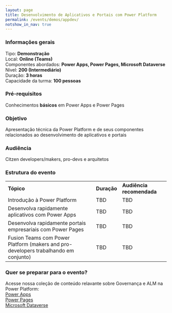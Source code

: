 ```yaml
---
layout: page
title: Desenvolvimento de Aplicativos e Portais com Power Platform
permalink: /events/demos/appdev/
notshow_in_nav: true
---
```


### Informações gerais

Tipo: **Demonstração**  
Local: **Online (Teams)**  
Componentes abordados: **Power Apps, Power Pages, Microsoft Dataverse**  
Nível: **200 (Intermediário)**  
Duração: **3 horas**  
Capacidade da turma: **100 pessoas**  

### Pré-requisitos

Conhecimentos **básicos** em Power Apps e Power Pages

### Objetivo

Apresentação técnica da Power Platform e de seus componentes relacionados ao desenvolvimento de aplicativos e portais

### Audiência

Citzen developers/makers, pro-devs e arquitetos

### Estrutura do evento

<table class="tablewborders">
<tbody align="left">
  <tr>
    <td><b>Tópico</b></td>
    <td><b>Duração</b></td>
    <td><b>Audiência recomendada</b></td>
  </tr>
  <tr>
    <td>Introdução à Power Platform</td>
    <td>TBD</td>
    <td>TBD</td>
  </tr>
  <tr>
    <td>Desenvolva rapidamente aplicativos com Power Apps</td>
    <td>TBD</td>
    <td>TBD</td>
  </tr>
  <tr>
    <td>Desenvolva rapidamente portais empresariais com Power Pages</td>
    <td>TBD</td>
    <td>TBD</td>
  </tr>
  <tr>
    <td>Fusion Teams com Power Platform (makers and pro-developers trabalhando em conjunto)</td>
    <td>TBD</td>
    <td>TBD</td>
  </tr>  
</tbody>
</table>

### Quer se preparar para o evento?

Acesse nossa coleção de conteúdo relavante sobre Governança e ALM na Power Platform:  
[Power Apps](../../../getready/powerapps)  
[Power Pages](../../../getready/powerpages)  
[Microsoft Dataverse](../../../getready/dataverse)
